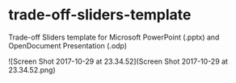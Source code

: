 # trade-off-sliders-template
Trade-off Sliders template for Microsoft PowerPoint (.pptx) and OpenDocument Presentation (.odp)

![Screen Shot 2017-10-29 at 23.34.52](Screen Shot 2017-10-29 at 23.34.52.png)
